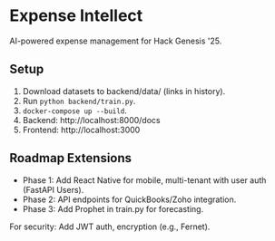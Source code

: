 # Expense Intellect
AI-powered expense management for Hack Genesis '25.

## Setup
1. Download datasets to backend/data/ (links in history).
2. Run `python backend/train.py`.
3. `docker-compose up --build`.
4. Backend: http://localhost:8000/docs
5. Frontend: http://localhost:3000

## Roadmap Extensions
- Phase 1: Add React Native for mobile, multi-tenant with user auth (FastAPI Users).
- Phase 2: API endpoints for QuickBooks/Zoho integration.
- Phase 3: Add Prophet in train.py for forecasting.

For security: Add JWT auth, encryption (e.g., Fernet).